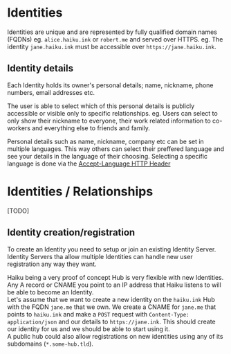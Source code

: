 # Identities

Identities are unique and are represented by fully qualified domain names (FQDNs) eg. `alice.haiku.ink` or `robert.me` and served over HTTPS.
eg. The identity `jane.haiku.ink` must be accessible over `https://jane.haiku.ink`.

## Identity details

Each Identity holds its owner's personal details; name, nickname, phone numbers, email addresses etc.

The user is able to select which of this personal details is publicly accessible or visible only to specific relationships.
eg. Users can select to only show their nickname to everyone, their work related information to co-workers and everything else to friends and family.

Personal details such as name, nickname, company etc can be set in multiple languages. This way others can select their preffered language and see your details in the language of their choosing. Selecting a specific language is done via the [Accept-Language HTTP Header](http://www.w3.org/Protocols/rfc2616/rfc2616-sec14.html#sec14.4)

# Identities / Relationships

[TODO]

## Identity creation/registration

To create an Identity you need to setup or join an existing Identity Server.
Identity Servers tha allow multiple Identities can handle new user registration
any way they want.  

Haiku being a very proof of concept Hub is very flexible with new Identities.
Any A record or CNAME you point to an IP address that Haiku listens to will be
able to become an Identity.  
Let's assume that we want to create a new identity on the `haiku.ink` Hub with
the FQDN `jane.me` that we own. We create a CNAME for `jane.me` that points to
`haiku.ink` and make a `POST` request with `Content-Type: application/json` and
our details to `https://jane.ink`. This should create our identity for us and we
should be able to start using it.  
A public hub could also allow registrations on new identities using any of its
subdomains (`*.some-hub.tld`).
